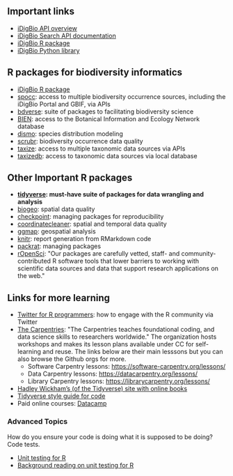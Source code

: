 ## Important links

- [iDigBio API overview](https://www.idigbio.org/wiki/index.php/IDigBio_API)
- [iDigBio Search API documentation](https://github.com/iDigBio/idigbio-search-api/wiki)
- [iDigBio R package](https://github.com/idigbio/ridigbio)
- [iDigBio Python library](https://github.com/idigbio/idigbio-python-client/)

## R packages for biodiversity informatics

- [iDigBio R package](https://github.com/idigbio/ridigbio)
- [spocc](https://docs.ropensci.org/spocc/): access to multiple biodiversity occurrence sources, including the iDigBio Portal and GBIF, via APIs
- [bdverse](https://bd-r.github.io/The-bdverse/index.html): suite of packages to facilitating biodiversity science
- [BIEN](https://cran.r-project.org/web/packages/BIEN/index.html): access to the Botanical Information and Ecology Network database
- [dismo](https://cran.r-project.org/web/packages/dismo/index.html): species distribution modeling
- [scrubr](https://docs.ropensci.org/scrubr/): biodiversity occurrence data quality
- [taxize](https://docs.ropensci.org/taxize/): access to multiple taxonomic data sources via APIs
- [taxizedb](https://docs.ropensci.org/taxizedb/): access to taxonomic data sources via local database

## Other Important R packages
- **[tidyverse](https://www.tidyverse.org/): must-have suite of packages for data wrangling and analysis**
- [biogeo](https://cran.r-project.org/web/packages/biogeo/index.html): spatial data quality
- [checkpoint](https://cran.r-project.org/web/packages/checkpoint/vignettes/checkpoint.html): managing packages for reproducibility
- [coordinatecleaner](https://ropensci.github.io/CoordinateCleaner/): spatial and temporal data quality
- [ggmap](https://cran.r-project.org/web/packages/ggmap/index.html): geospatial analysis
- [knitr](https://yihui.org/knitr/): report generation from RMarkdown code
- [packrat](https://rstudio.github.io/packrat/): managing packages
- [rOpenSci](https://ropensci.org/packages/): "Our packages are carefully vetted, staff- and community-contributed R software tools that lower barriers to working with scientific data sources and data that support research applications on the web."


## Links for more learning

- [Twitter for R programmers](https://www.t4rstats.com/): how to engage with the R community via Twitter
- [The Carpentries](https://carpentries.org/): "The Carpentries teaches foundational coding, and data science skills to researchers worldwide."  The organization hosts workshops and makes its lesson plans available under CC for self-learning and reuse. The links below are their main lesssons but you can also browse the Github orgs for more.
  - Software Carpentry lessons: https://software-carpentry.org/lessons/
  - Data Carpentry lessons: https://datacarpentry.org/lessons/
  - Library Carpentry lessons: https://librarycarpentry.org/lessons/
- [Hadley Wickham’s (of the Tidyverse) site with online books](http://hadley.nz/#teaching)
- [Tidyverse style guide for code](https://style.tidyverse.org/)
- Paid online courses: [Datacamp](https://www.datacamp.com) 

### Advanced Topics

How do you ensure your code is doing what it is supposed to be doing?  Code tests.

- [Unit testing for R](https://testthat.r-lib.org/)
- [Background reading on unit testing for R](http://r-pkgs.had.co.nz/tests.html)
